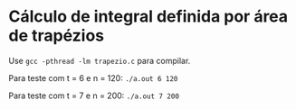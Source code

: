 # Cálculo de integral definida por área de trapézios

Use `gcc -pthread -lm trapezio.c` para compilar.

Para teste com t = 6 e n = 120:
`./a.out 6 120`

Para teste com t = 7 e n = 200:
`./a.out 7 200`
